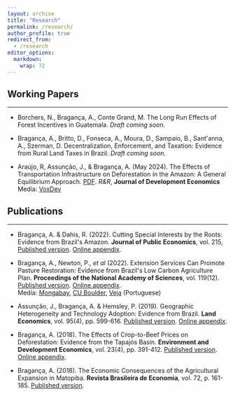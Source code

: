 ```yaml
---
layout: archive
title: "Research"
permalink: /research/
author_profile: true
redirect_from:
  - /research
editor_options: 
  markdown: 
    wrap: 72
---
```


## Working Papers

------------------------------------------------------------------------

-   Borchers, N., Bragança, A., Conte Grand, M. The Long Run Effects of Forest Incentives in Guatemala. *Draft coming soon.*

-   Bragança, A., Britto, D., Fonseca, A., Moura, D., Sampaio, B., Sant'anna, A., Szerman, D. Decentralization, Enforcement, and Taxation:
    Evidence from Rural Land Taxes in Brazil. *Draft coming soon.*

-   Araújo, R, Assunção, J., & Bragança, A. (May 2024). The Effects
    of Transportation Infrastructure on Deforestation in the Amazon: A
    General Equilibrium Approach.
    [PDF](http://arthurbraganca7.github.io/files/Infrastructure_deforestation_GE.pdf).
     *R&R*, **Journal of Development Economics**
    Media:
    [VoxDev](https://voxdev.org/topic/energy-environment/deforestation-footprint-transportation-infrastructure-evidence-amazon)
    
## Publications

------------------------------------------------------------------------

-   Bragança, A. & Dahis, R. (2022). Cutting Special Interests by the
    Roots: Evidence from Brazil's Amazon. **Journal of Public
    Economics**, vol. 215, [Published
    version](https://www.sciencedirect.com/science/article/pii/S0047272722001554).
    [Online
    appendix](https://ars.els-cdn.com/content/image/1-s2.0-S0047272722001554-mmc1.pdf).
    
-   Bragança, A., Newton, P., *et al* (2022). Extension Services Can
    Promote Pasture Restoration: Evidence from Brazil's Low Carbon
    Agriculture Plan. **Proceedings of the National Academy of
    Sciences**, vol. 119(12). [Published
    version](https://www.pnas.org/doi/abs/10.1073/pnas.2114913119).
    [Online
    appendix](https://www.pnas.org/action/downloadSupplement?doi=10.1073%2Fpnas.2114913119&file=pnas.2114913119.sapp.pdf).\
    Media:
    [Mongabay](https://news.mongabay.com/2022/05/training-on-pasture-recovery-is-a-win-win-for-brazils-cattle-ranchers-and-forests/),
    [CU
    Boulder](https://www.colorado.edu/today/2022/03/17/how-cattle-ranchers-brazil-could-help-reduce-carbon-emissions),
    [Veja](https://veja.abril.com.br/agenda-verde/capacitar-pecuaristas-auxilia-no-combate-a-mudanca-do-clima-diz-estudo/)
    (Portuguese)
    
-   Assunção, J., Bragança, A. & Hemsley, P. (2019). Geographic
    Heterogeneity and Technology Adoption: Evidence from Brazil. **Land
    Economics**, vol. 95(4), pp. 599-616. [Published
    version](http://le.uwpress.org/content/95/4/599.short). [Online
    appendix](https://uwpress.wisc.edu/journals/pdfs/LE-95-4-08-Assuncao-app.pdf).
    
-   Bragança, A. (2018). The Effects of Crop-to-Beef Prices on
    Deforestation: Evidence from the Tapajós Basin. **Environment and
    Development Economics**, vol. 23(4), pp. 391-412.
    [Published version](https://www.cambridge.org/core/journals/environment-and-development-economics/article/effects-of-croptobeef-relative-prices-on-deforestation-evidence-from-the-tapajos-basin/8F13F6F7944F3204E3B5CCD233CB9B3C).
    [Online
    appendix](https://static.cambridge.org/content/id/urn:cambridge.org:id:article:S1355770X18000062/resource/name/S1355770X18000062sup001.pdf).
    
-   Bragança, A. (2018). The Economic Consequences of the Agricultural
    Expansion in Matopiba. **Revista Brasileira de Economia**, vol.
    72, p. 161-185. [Published
    version](https://www.scielo.br/j/rbe/a/stHMjVGVJmrs4JJn3VDYpwH/abstract/?lang=en).
